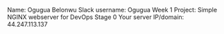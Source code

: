 Name: Ogugua Belonwu
Slack username: Ogugua
Week 1 Project: Simple NGINX webserver for DevOps Stage 0 
Your server IP/domain: 44.247.113.137
